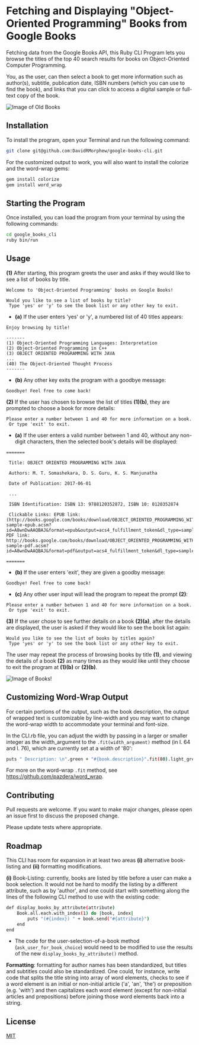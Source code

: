 # Fetching and Displaying "Object-Oriented Programming" Books from Google Books

Fetching data from the Google Books API, this Ruby CLI Program lets you browse the titles of the top 40 search results for books on Object-Oriented Computer Programming.

You, as the user, can then select a book to get more information such as author(s), subtitle, publication date, ISBN numbers (which you can use to find the book), and links that you can click to access a digital sample or full-text copy of the book.

![Image of Old Books](https://i.imgur.com/VnY8CPB.jpg)

## Installation 

To install the program, open your Terminal and run the following command:

```bash
git clone git@github.com:DavidRMorphew/google-books-cli.git
```
For the customized output to work, you will also want to install the colorize and the word-wrap gems:
```bash
gem install colorize
gem install word_wrap
```
## Starting the Program

Once installed, you can load the program from your terminal by using the following commands:
```bash
cd google_books_cli
ruby bin/run
```

## Usage

**(1)** 
After starting, this program greets the user and asks if they would like to see a list of books by title.

```
Welcome to 'Object-Oriented Programming' books on Google Books!

Would you like to see a list of books by title?
 Type 'yes' or 'y' to see the book list or any other key to exit.
```

* **(a)** If the user enters 'yes' or 'y', a numbered list of 40 titles appears: 

```
Enjoy browsing by title!

-------
(1) Object-Oriented Programming Languages: Interpretation
(2) Object-Oriented Programming in C++
(3) OBJECT ORIENTED PROGRAMMING WITH JAVA
...
(40) The Object-Oriented Thought Process
-------
```

* **(b)** Any other key exits the program with a goodbye message:

```
Goodbye! Feel free to come back!
```
**(2)** If the user has chosen to browse the list of titles **(1)(b)**, they are prompted to choose a book for more details:

```
Please enter a number between 1 and 40 for more information on a book.
 Or type 'exit' to exit.
```

* **(a)** If the user enters a valid number between 1 and 40, without any non-digit characters, then the selected book's details will be displayed:

```
=======

 Title: OBJECT ORIENTED PROGRAMMING WITH JAVA

 Authors: M. T. Somashekara, D. S. Guru, K. S. Manjunatha

 Date of Publication: 2017-06-01

 ... 

 ISBN Identification: ISBN 13: 9788120352872, ISBN 10: 8120352874

 Clickable Links: EPUB link: (http://books.google.com/books/download/OBJECT_ORIENTED_PROGRAMMING_WITH_JAVA-sample-epub.acsm?id=A8wnDwAAQBAJ&format=epub&output=acs4_fulfillment_token&dl_type=sample&source=gbs_api, PDF link: http://books.google.com/books/download/OBJECT_ORIENTED_PROGRAMMING_WITH_JAVA-sample-pdf.acsm?id=A8wnDwAAQBAJ&format=pdf&output=acs4_fulfillment_token&dl_type=sample&source=gbs_api

=======

```

* **(b)** If the user enters 'exit', they are given a goodby message:

```
Goodbye! Feel free to come back!
```

* **(c)** Any other user input will lead the program to repeat the prompt **(2)**:

```
Please enter a number between 1 and 40 for more information on a book.
 Or type 'exit' to exit.
 ```

**(3)** If the user chose to see further details on a book **(2)(a)**, after the details are displayed, the user is asked if they would like to see the book list again:

```
Would you like to see the list of books by titles again?
 Type 'yes' or 'y' to see the book list or any other key to exit.
 ```
The user may repeat the process of browsing books by title **(1)**, and viewing the details of a book **(2)** as many times as they would like until they choose to exit the program at **(1)(b)** or **(2)(b)**.

![Image of Books!](https://i.imgur.com/tisbV2F.jpeg)

## Customizing Word-Wrap Output

For certain portions of the output, such as the book description, the output of wrapped text is customizable by line-width and you may want to change the word-wrap width to accommodate your terminal and font-size. 

In the CLI.rb file, you can adjust the width by passing in a larger or smaller integer as the width_argument to the `.fit(width_argument)` method (in l. 64 and l. 76), which are currently set at a width of '80':

```bash
puts " Description: \n".green + "#{book.description}".fit(80).light_green if book.description
```
For more on the word-wrap `.fit` method, see https://github.com/pazdera/word_wrap.

## Contributing

Pull requests are welcome. If you want to make major changes, please open an issue first to discuss the proposed change.

Please update tests where appropriate.

## Roadmap

This CLI has room for expansion in at least two areas **(i)** alternative book-listing and **(ii)** formatting modifications. 

**(i)** Book-Listing: currently, books are listed by title before a user can make a book selection. It would not be hard to modify the listing by a different attribute, such as by 'author', and one could start with something along the lines of the following CLI method to use with the existing code:

```bash
def display_books_by_attribute(attribute)
    Book.all.each.with_index(1) do |book, index|    
        puts "(#{index}) " + book.send("#{attribute}")
    end
end
```

* The code for the user-selection-of-a-book method (`ask_user_for_book_choice`) would need to be modified to use the results of the new `display_books_by_attribute()` method.

**Formatting**: formatting for author names has been standardized, but titles and subtitles could also be standardized. One could, for instance, write code that splits the title string into array of word elements, checks to see if a word element is an initial or non-initial article ('a', 'an', 'the') or preposition (e.g. 'with') and then capitalizes each word element (except for non-initial articles and prepositions) before joining those word elements back into a string.

## License
[MIT](https://github.com/DavidRMorphew/google-books-cli/blob/main/LICENSE.txt)